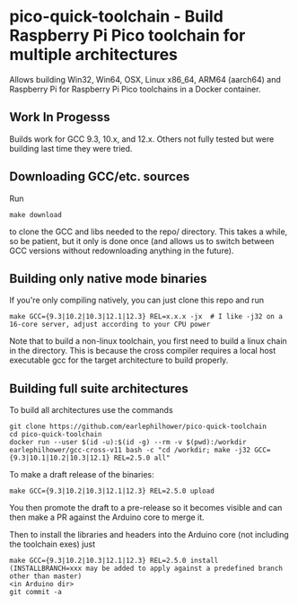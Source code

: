 # pico-quick-toolchain - Build Raspberry Pi Pico toolchain for multiple architectures

Allows building Win32, Win64, OSX, Linux x86_64, ARM64 (aarch64) and Raspberry Pi for Raspberry Pi Pico toolchains in a Docker container.

## Work In Progesss

Builds work for GCC 9.3, 10.x, and 12.x.  Others not fully tested but were building last time they were tried.

## Downloading GCC/etc. sources

Run
````
make download
````
to clone the GCC and libs needed to the repo/ directory.  This takes a while, so be patient, but it only is done once (and allows us to switch between GCC versions without redownloading anything in the future).

## Building only native mode binaries

If you're only compiling natively, you can just clone this repo and run
````
make GCC={9.3|10.2|10.3|12.1|12.3} REL=x.x.x -jx  # I like -j32 on a 16-core server, adjust according to your CPU power
````

Note that to build a non-linux toolchain, you first need to build a linux chain in the directory.  This is because the cross compiler requires a local host executable gcc for the target architecture to build properly.

## Building full suite architectures

To build all architectures use the commands
````
git clone https://github.com/earlephilhower/pico-quick-toolchain
cd pico-quick-toolchain
docker run --user $(id -u):$(id -g) --rm -v $(pwd):/workdir earlephilhower/gcc-cross-v11 bash -c "cd /workdir; make -j32 GCC={9.3|10.1|10.2|10.3|12.1} REL=2.5.0 all"
````

To make a draft release of the binaries:
````
make GCC={9.3|10.2|10.3|12.1|12.3} REL=2.5.0 upload
````

You then promote the draft to a pre-release so it becomes visible and can then make a PR against the Arduino core to merge it.

Then to install the libraries and headers into the Arduino core (not including the toolchain exes) just
````
make GCC={9.3|10.2|10.3|12.1|12.3} REL=2.5.0 install  (INSTALLBRANCH=xxx may be added to apply against a predefined branch other than master)
<in Arduino dir>
git commit -a
````

